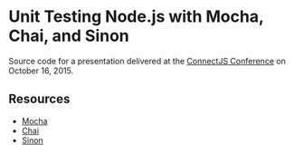 
# Unit Testing Node.js with Mocha, Chai, and Sinon

Source code for a presentation delivered at the [ConnectJS Conference](http://connect-js.com) on October 16, 2015.

## Resources

* [Mocha](http://mochajs.org/)
* [Chai](http://chaijs.com/)
* [Sinon](http://sinonjs.org/)